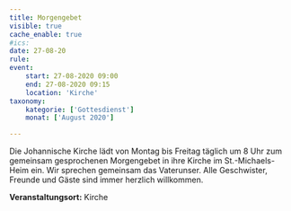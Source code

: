 ```yaml
---
title: Morgengebet
visible: true
cache_enable: true
#ics: 
date: 27-08-20
rule: 
event:
	start: 27-08-2020 09:00
	end: 27-08-2020 09:15
	location: 'Kirche'
taxonomy:
	kategorie: ['Gottesdienst']
	monat: ['August 2020']

---
```

Die Johannische Kirche lädt von Montag bis Freitag täglich um 8 Uhr zum gemeinsam gesprochenen Morgengebet in ihre Kirche im St.-Michaels-Heim ein. Wir sprechen gemeinsam das Vaterunser. Alle Geschwister, Freunde und Gäste sind immer herzlich willkommen.



**Veranstaltungsort:** Kirche

